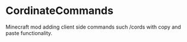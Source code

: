 # CordinateCommands
Minecraft mod adding client side commands such /cords with copy and paste functionality.
